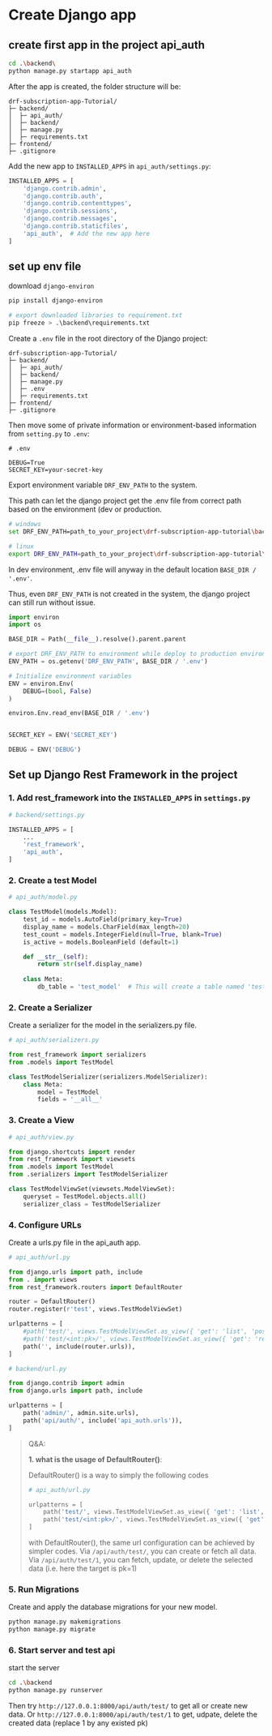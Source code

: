 # Create Django app

## create first app in the project api_auth

```sh
cd .\backend\
python manage.py startapp api_auth
```

After the app is created, the folder structure will be:

```plaintext
drf-subscription-app-Tutorial/
├─ backend/
│  ├─ api_auth/
│  ├─ backend/
│  ├─ manage.py
│  ├─ requirements.txt
├─ frontend/
├─ .gitignore
```

Add the new app to `INSTALLED_APPS` in `api_auth/settings.py`:

```python
INSTALLED_APPS = [
    'django.contrib.admin',
    'django.contrib.auth',
    'django.contrib.contenttypes',
    'django.contrib.sessions',
    'django.contrib.messages',
    'django.contrib.staticfiles',
    'api_auth',  # Add the new app here
]
```

## set up env file

download `django-environ`

```sh
pip install django-environ

# export downloaded libraries to requirement.txt
pip freeze > .\backend\requirements.txt
```

Create a `.env` file in the root directory of the Django project:

```plaintext
drf-subscription-app-Tutorial/
├─ backend/
│  ├─ api_auth/
│  ├─ backend/
│  ├─ manage.py
│  ├─ .env
│  ├─ requirements.txt
├─ frontend/
├─ .gitignore
```

Then move some of private information or environment-based information from `setting.py` to `.env`:

```env
# .env

DEBUG=True
SECRET_KEY=your-secret-key
```

Export environment variable `DRF_ENV_PATH` to the system.

This path can let the django project get the .env file from correct path based on the environment (dev or production.

```sh
# windows
set DRF_ENV_PATH=path_to_your_project\drf-subscription-app-tutorial\backend\.env

# linux
export DRF_ENV_PATH=path_to_your_project\drf-subscription-app-tutorial\backend\.env
```

In dev environment, .env file will anyway in the default location `BASE_DIR / '.env'`.

Thus, even `DRF_ENV_PATH` is not created in the system, the django project can still run without issue.

```python
import environ
import os

BASE_DIR = Path(__file__).resolve().parent.parent

# export DRF_ENV_PATH to environment while deploy to production environment
ENV_PATH = os.getenv('DRF_ENV_PATH', BASE_DIR / '.env')

# Initialize environment variables
ENV = environ.Env(
    DEBUG=(bool, False)
)

environ.Env.read_env(BASE_DIR / '.env')


SECRET_KEY = ENV('SECRET_KEY')

DEBUG = ENV('DEBUG')
```

## Set up Django Rest Framework in the project

### 1. Add rest_framework into the `INSTALLED_APPS` in `settings.py`

```python
# backend/settings.py

INSTALLED_APPS = [
    ...
    'rest_framework',
    'api_auth',
]
```

### 2. Create a test Model

```python
# api_auth/model.py

class TestModel(models.Model):
    test_id = models.AutoField(primary_key=True)
    display_name = models.CharField(max_length=20)
    test_count = models.IntegerField(null=True, blank=True)
    is_active = models.BooleanField (default=1)

    def __str__(self):
        return str(self.display_name)
    
    class Meta:
        db_table = 'test_model'  # This will create a table named 'test_model'
```

### 2. Create a Serializer

Create a serializer for the model in the serializers.py file.

```python
# api_auth/serializers.py

from rest_framework import serializers
from .models import TestModel

class TestModelSerializer(serializers.ModelSerializer):
    class Meta:
        model = TestModel
        fields = '__all__'

```

### 3. Create a View

```python
# api_auth/view.py

from django.shortcuts import render
from rest_framework import viewsets
from .models import TestModel
from .serializers import TestModelSerializer

class TestModelViewSet(viewsets.ModelViewSet):
    queryset = TestModel.objects.all()
    serializer_class = TestModelSerializer
```

### 4. Configure URLs

Create a urls.py file in the api_auth app.

```python
# api_auth/url.py

from django.urls import path, include
from . import views
from rest_framework.routers import DefaultRouter

router = DefaultRouter()
router.register(r'test', views.TestModelViewSet)

urlpatterns = [
    #path('test/', views.TestModelViewSet.as_view({ 'get': 'list', 'post': 'create'})),
    #path('test/<int:pk>/', views.TestModelViewSet.as_view({ 'get': 'retrieve', 'put': 'update', 'patch': 'partial_update', 'delete': 'destroy'})),
    path('', include(router.urls)),
]
```

```python
# backend/url.py

from django.contrib import admin
from django.urls import path, include

urlpatterns = [
    path('admin/', admin.site.urls),
    path('api/auth/', include('api_auth.urls')),
]
```

>Q&A:
>
>**1. what is the usage of DefaultRouter()**:
>
> DefaultRouter() is a way to simply the following codes
>
> ```python
> # api_auth/url.py
>
> urlpatterns = [
>     path('test/', views.TestModelViewSet.as_view({ 'get': 'list', 'post': 'create'})),
>     path('test/<int:pk>/', views.TestModelViewSet.as_view({ 'get': 'retrieve', 'put': 'update', 'patch': 'partial_update', 'delete': 'destroy'})),
> ]
> ```
>
> with DefaultRouter(), the same url configuration can be achieved by simpler codes.
> Via `/api/auth/test/`, you can create or fetch all data.
> Via `/api/auth/test/1`, you can fetch, update, or delete the selected data (i.e. here the target is pk=1)
>

### 5. Run Migrations

Create and apply the database migrations for your new model.

```sh
python manage.py makemigrations
python manage.py migrate
```

### 6. Start server and test api

start the server

```sh
cd .\backend
python manage.py runserver
```

Then try `http://127.0.0.1:8000/api/auth/test/` to get all or create new data.
Or `http://127.0.0.1:8000/api/auth/test/1` to get, udpate, delete the created data (replace 1 by any existed pk)
